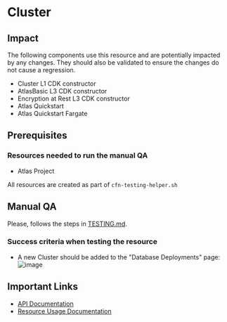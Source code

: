 # Cluster 

## Impact 
The following components use this resource and are potentially impacted by any changes. They should also be validated to ensure the changes do not cause a regression.
- Cluster L1 CDK constructor
- AtlasBasic L3 CDK constructor
- Encryption at Rest L3 CDK constructor
- Atlas Quickstart
- Atlas Quickstart Fargate




## Prerequisites 
### Resources needed to run the manual QA
- Atlas Project

All resources are created as part of `cfn-testing-helper.sh`

## Manual QA
Please, follows the steps in [TESTING.md](../../../TESTING.md.md).


### Success criteria when testing the resource
- A new Cluster should be added to the "Database Deployments" page:
![image](https://user-images.githubusercontent.com/5663078/227485960-fab8e1c9-b4df-41bb-8fbb-4895e37da2f1.png)
## Important Links
- [API Documentation](https://docs-atlas-staging.mongodb.com/cloud-docs/docsworker-xlarge/openapi-docs-test/reference/api-resources-spec/#tag/Global-Clusters)
- [Resource Usage Documentation](https://www.mongodb.com/docs/atlas/manage-clusters/)
